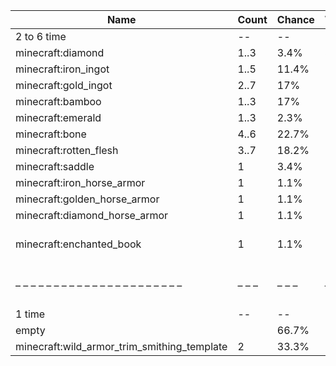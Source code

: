 | Name                                        | Count | Chance | Weight | Comment                                   |
| ------------------------------------------- | ----- | ------ | ------ | ----------------------------------------- |
| 2 to 6 time                                 |    -- |     -- |     -- |                                           |
| minecraft:diamond                           |  1..3 |   3.4% |   3/88 |                                           |
| minecraft:iron_ingot                        |  1..5 |  11.4% |  10/88 |                                           |
| minecraft:gold_ingot                        |  2..7 |    17% |  15/88 |                                           |
| minecraft:bamboo                            |  1..3 |    17% |  15/88 |                                           |
| minecraft:emerald                           |  1..3 |   2.3% |   2/88 |                                           |
| minecraft:bone                              |  4..6 |  22.7% |  20/88 |                                           |
| minecraft:rotten_flesh                      |  3..7 |  18.2% |  16/88 |                                           |
| minecraft:saddle                            |     1 |   3.4% |   3/88 |                                           |
| minecraft:iron_horse_armor                  |     1 |   1.1% |   1/88 |                                           |
| minecraft:golden_horse_armor                |     1 |   1.1% |   1/88 |                                           |
| minecraft:diamond_horse_armor               |     1 |   1.1% |   1/88 |                                           |
| minecraft:enchanted_book                    |     1 |   1.1% |   1/88 | enchantments: {level: 30, treasure: true} |
| – – – – – – – – – – – – – – – – – – – – – – | – – – | – – –  | – – –  | – – – – – – – – – – – – – – – – – – – – – |
| 1 time                                      |    -- |     -- |     -- |                                           |
| empty                                       |       |  66.7% |    2/3 |                                           |
| minecraft:wild_armor_trim_smithing_template |     2 |  33.3% |    1/3 |                                           |